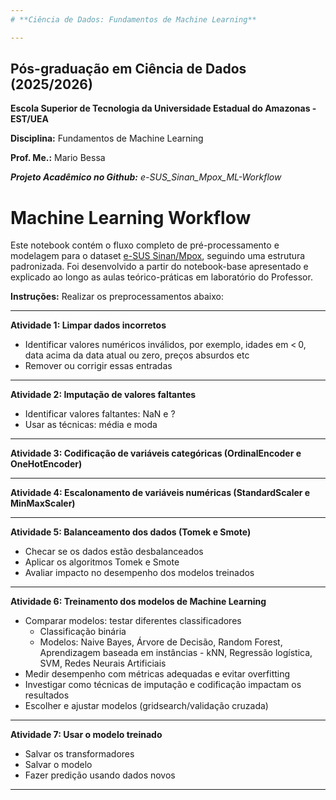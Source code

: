 ```yaml
---
# **Ciência de Dados: Fundamentos de Machine Learning**

---
```

## **Pós-graduação em Ciência de Dados (2025/2026)**


**Escola Superior de Tecnologia da Universidade Estadual do Amazonas - EST/UEA**
    
**Disciplina:** Fundamentos de Machine Learning

**Prof. Me.:** Mario Bessa

_**Projeto Acadêmico no Github:** e-SUS_Sinan_Mpox_ML-Workflow_



# **Machine Learning Workflow**
Este notebook contém o fluxo completo de pré-processamento e modelagem para o dataset [e-SUS Sinan/Mpox](https://opendatasus.saude.gov.br/ne/dataset/mpox), seguindo uma estrutura padronizada.
Foi desenvolvido a partir do notebook-base apresentado e explicado ao longo as aulas teórico-práticas em laboratório do Professor.


**Instruções:**
Realizar os preprocessamentos abaixo:

---
**Atividade 1: Limpar dados incorretos**
- Identificar valores numéricos inválidos, por exemplo, idades em < 0, data acima da data atual ou zero, preços absurdos etc
- Remover ou corrigir essas entradas
---
**Atividade 2: Imputação de valores faltantes**
- Identificar valores faltantes: NaN e ?
- Usar as técnicas: média e moda
---
**Atividade 3: Codificação de variáveis categóricas (OrdinalEncoder e OneHotEncoder)**

---

**Atividade 4: Escalonamento de variáveis numéricas (StandardScaler e MinMaxScaler)**

---

**Atividade 5: Balanceamento dos dados (Tomek e Smote)**
- Checar se os dados estão desbalanceados
- Aplicar os algoritmos Tomek e Smote
- Avaliar impacto no desempenho dos modelos treinados
---
**Atividade 6: Treinamento dos modelos de Machine Learning**
- Comparar modelos: testar diferentes classificadores
    - Classificação binária
    - Modelos: Naive Bayes, Árvore de Decisão, Random Forest, Aprendizagem baseada em instâncias - kNN, Regressão logística, SVM, Redes Neurais Artificiais 
- Medir desempenho com métricas adequadas e evitar overfitting
- Investigar como técnicas de imputação e codificação impactam os resultados
- Escolher e ajustar modelos (gridsearch/validação cruzada)
---
**Atividade 7: Usar o modelo treinado**
- Salvar os transformadores
- Salvar o modelo
- Fazer predição usando dados novos
---



